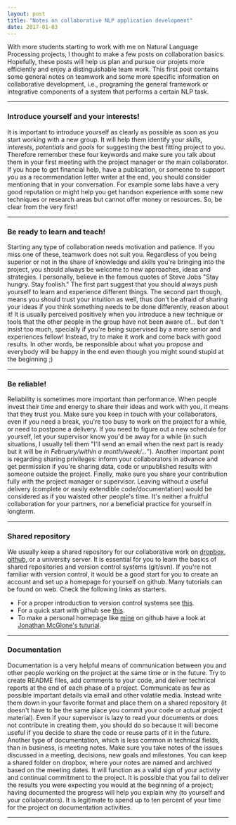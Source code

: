 ```yaml
---
layout: post
title: "Notes on collaborative NLP application development"
date: 2017-01-03
---
```


With more students starting to work with me on Natural Language Processing projects, I thought to make a few posts on collaboration basics. Hopefully, these posts will help us plan and pursue our projets more efficiently and enjoy a distinguishable team work. 
This first post contains some general notes on teamwork and some more specific information on collaborative development, i.e., programing the general framework or integrative components of a system that performs a certain NLP task. 

------


### Introduce yourself and your interests!

It is important to introduce yourself as clearly as possible as soon as you start working with a new group. It will help them identify your *skills*, *interests*, *potentials* and *goals* for suggesting the best fitting project to you. Therefore remember these four keywords and make sure you talk about them in your first meeting with the project manager or the main collaborator. If you hope to get financial help, have a publication, or someone to support you as a recommendation letter writer at the end, you should consider mentioning that in your conversation. For example some labs have a very good reputation or might help you get handson experience with some new techniques or research areas but cannot offer money or resources. So, be clear from the very first!

------

### Be ready to learn and teach!

Starting any type of collaboration needs motivation and patience. If you miss one of these, teamwork does not suit you. Regardless of you being superior or not in the share of knowledge and skills you're bringing into the project, you should always be welcome to new approaches, ideas and strategies. I personally, believe in the famous quotes of Steve Jobs "Stay hungry. Stay foolish." The first part suggest that you should always push yourself to learn and experience different things. The second part though, means you should trust your intuition as well, thus don't be afraid of sharing your ideas if you think something needs to be done differently, reason about it! It is usually perceived positively when you introduce a new technique or tools that the other people in the group have not been aware of... but don't insist too much, specially if you're being supervised by a more senior and experiences fellow! Instead, try to make it work and come back with good results. In other words, be responsible about what you propose and everybody will be happy in the end even though you might sound stupid at the beginning ;)

------

### Be reliable!
 
Reliability is sometimes more important than performance. When people invest their time and energy to share their ideas and work with you, it means that they trust you. Make sure you keep in touch with your collaborators, even if you need a break, you're too busy to work on the project for a while, or need to postpone a delivery. If you need to figure out a new schedule for yourself, let your supervisor know you'd be away for a while (in such situations, I usually tell them "I'll send an email when the next part is ready but it will be *in February/within a month/week/...*"). Another important point is regarding sharing privileges: inform your collaborators in advance and get permission if you're sharing data, code or unpublished results with someone outside the project. Finally, make sure you share your contribution fully with the project manager or supervisor. Leaving without a useful delivery (complete or easily extendible code/documentation) would be considered as if you waisted other people's time. It's neither a fruitful collaboration for your partners, nor a beneficial practice for yourself in longterm. 

------

### Shared repository

We usually keep a shared repository for our collaborative work on [dropbox](https://www.dropbox.com), [github](https://github.com/), or a university server. It is essential for you to learn the basics of shared repositories and version control systems (git/svn). If you're not familiar with version control, it would be a good start for you to create an account and set up a homepage for yourself on github. Many tutorials can be found on web. Check the following links as starters.

- For a proper introduction to version control systems see [this](https://git-scm.com/book/en/v2/Getting-Started-About-Version-Control).
- For a quick start with github see [this](https://guides.github.com/activities/hello-world/).
- To make a personal homepage like [mine](https://ftasr.github.io/) on github have a look at [Jonathan McGlone's tuturial](http://jmcglone.com/guides/github-pages/).

------

### Documentation

Documentation is a very helpful means of communication between you and other people working on the project at the same time or in the future. Try to create README files, add comments to your code, and deliver technical reports at the end of each phase of a project. Communicate as few as possible important details via email and other volatile media. Instead write them down in your favorite format and place them on a shared repository (it doesn't have to be the same place you commit your code or actual project material). Even if your supervisor is lazy to read your documents or does not contribute in creating them, you should do so because it will become useful if you decide to share the code or reuse parts of it in the future. Another type of documentation, which is less common in technical fields, than in business, is meeting notes. Make sure you take notes of the issues discussed in a meeting, decisions, new goals and milestones. You can keep a shared folder on dropbox, where your notes are named and archived based on the meeting dates. It will function as a valid sign of your activity and continual commitment to the project. It is possible that you fail to deliver the results you were expecting you would at the beginning of a project; having documented the progress will help you explain why (to yourself and your collaborators). It is legitimate to spend up to ten percent of your time for the project on documentation activities.


------





















